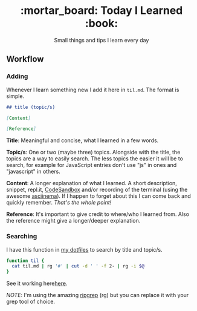 <h1 align="center">:mortar_board: Today I Learned :book:</h1>

<p align="center">Small things and tips I learn every day</p>

## Workflow

### Adding

Whenever I learn something new I add it here in `til.md`. The format is simple.

```md
## title (topic/s)

[Content]

[Reference]
```

**Title**: Meaningful and concise, what I learned in a few words.

**Topic/s**: One or two (maybe three) topics. Alongside with the title, the
topics are a way to easily search. The less topics the easier it will be to
search, for example for JavaScript entries don't use "js" in ones and
"javascript" in others.

**Content**: A longer explanation of what I learned. A short description,
snippet, repl.it, [CodeSandbox](https://codesandbox.io/) and/or recording of the
terminal (using the awesome [asciinema](https://asciinema.org)). If I happen to
forget about this I can come back and quickly remember. _That's the whole
point!_

**Reference**: It's important to give credit to where/who I learned from. Also
the reference might give a longer/deeper explanation.

### Searching

I have this function in [my dotfiles](https://github.com/gillchristian/dotfiles)
to search by title and topic/s.

```bash
function til {
  cat til.md | rg '#' | cut -d ' ' -f 2- | rg -i $@
}
```

See it working here[here](https://asciinema.org/a/210702).

_NOTE_: I'm using the amazing [ripgrep](https://github.com/BurntSushi/ripgrep)
(rg) but you can replace it with your grep tool of choice.
